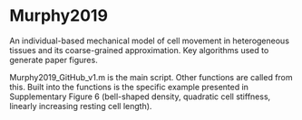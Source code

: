 # Murphy2019

An individual-based mechanical model of cell movement in heterogeneous tissues and its coarse-grained approximation.
Key algorithms used to generate paper figures.

Murphy2019_GitHub_v1.m is the main script. 
Other functions are called from this. 
Built into the functions is the specific example presented in Supplementary Figure 6 (bell-shaped density, quadratic cell stiffness, linearly increasing resting cell length).

